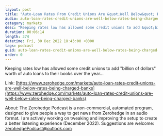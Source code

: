 ```yaml
---
layout: post
title: "Auto-Loan Rates From Credit Unions Are &quot;Well Below&quot; Rates Being Charged By Banks"
audio: auto-loan-rates-credit-unions-are-well-below-rates-being-charged-banks-9
category: markets
desc: "Keeping rates low has allowed some credit unions to add &quot;billion of dollars&quot; worth of auto loans to their books over the year..."
duration: 00:06:14
length: 374
datetime: Fri, 30 Dec 2022 18:43:00 +0000
tags: podcast
guid: auto-loan-rates-credit-unions-are-well-below-rates-being-charged-banks-0
order: 0
---
```

Keeping rates low has allowed some credit unions to add &quot;billion of dollars&quot; worth of auto loans to their books over the year...

Link: [https://www.zerohedge.com/markets/auto-loan-rates-credit-unions-are-well-below-rates-being-charged-banks](https://www.zerohedge.com/markets/auto-loan-rates-credit-unions-are-well-below-rates-being-charged-banks)

About: The Zerohedge Podcast is a non-commercial, automated program, designed to give people a way to get news from Zerohedge in an audio format.  I am actively working on tweaking and improving the setup to create a better listening experience (December 2022).  Suggestions are welcome: [zerohedgePodcast@outlook.com](mailto:zerohedgePodcast@outlook.com)